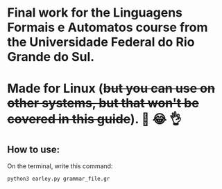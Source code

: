 # Final work for the Linguagens Formais e Automatos course from the Universidade Federal do Rio Grande do Sul.

# Made for Linux (~~but you can use on other systems, but that won't be covered in this guide~~). :raised_hands: :joy: :ok_hand:

## How to use:
On the terminal, write this command:
```
python3 earley.py grammar_file.gr
```
